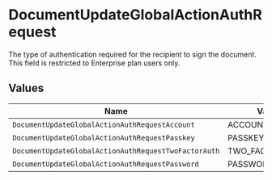 # DocumentUpdateGlobalActionAuthRequest

The type of authentication required for the recipient to sign the document. This field is restricted to Enterprise plan users only.


## Values

| Name                                                 | Value                                                |
| ---------------------------------------------------- | ---------------------------------------------------- |
| `DocumentUpdateGlobalActionAuthRequestAccount`       | ACCOUNT                                              |
| `DocumentUpdateGlobalActionAuthRequestPasskey`       | PASSKEY                                              |
| `DocumentUpdateGlobalActionAuthRequestTwoFactorAuth` | TWO_FACTOR_AUTH                                      |
| `DocumentUpdateGlobalActionAuthRequestPassword`      | PASSWORD                                             |